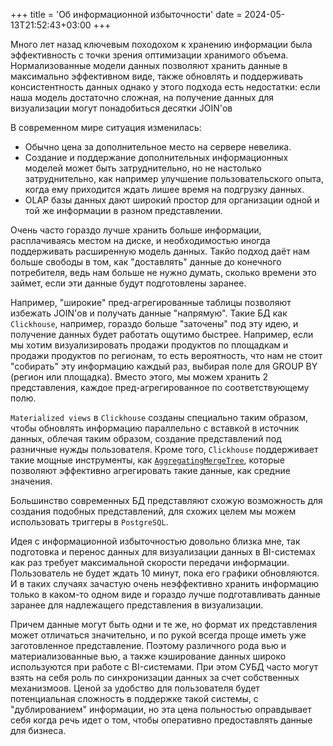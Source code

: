 +++
title = 'Об информационной избыточности'
date = 2024-05-13T21:52:43+03:00
+++

Много лет назад ключевым походохом к хранению информации была эффективность с точки зрения оптимизации хранимого объема. 
Нормализованные модели данных позволяют хранить данные в максимально эффективном виде,
также обновлять и поддерживать консистентность данных однако у этого подхода есть недостатки:
если наша модель достаточно сложная, на получение данных для визуализации могут понадобиться десятки JOIN'ов

В современном мире ситуация изменилась:

- Обычно цена за дополнительное место на сервере невелика.
- Создание и поддержание дополнительных информационных моделей может быть затруднительно, но не настолько затруднительно,
как например улучшение пользовательского опыта, когда ему приходится ждать лишее время на подгрузку данных.
- OLAP базы данных дают широкий простор для организации одной и той же информации в разном представлении.

Очень часто гораздо лучше хранить больше информации, расплачиваясь местом на диске, и необходимостью иногда поддерживать расширенную модель данных.
Такйо подход даёт нам больше свободы в том, как "доставлять" данные до конечного потребителя, ведь нам больше не нужно думать,
сколько времени это займет, если эти данные будут подготовлены заранее.

Например, "широкие" пред-агрегированные таблицы позволяют избежать JOIN'ов и получать данные "напрямую".
Такие БД как `Clickhouse`, например, гораздо больше "заточены" под эту идею, и получение данных будет работать ощутимо быстрее.
Например, если мы хотим визуализировать продажи продуктов по площадкам и продажи продуктов по регионам, то есть вероятность,
что нам не стоит "собирать" эту информацию каждый раз, выбирая поле для GROUP BY (регион или площадка).
Вместо этого, мы можем хранить 2 представления, каждое пред-агрегированное по соответствующему полю.

`Materialized views` в `Clickhouse` созданы специально таким образом, чтобы обновлять информацию параллельно с 
вставкой в источник данных, облечая таким образом, создание представлений под разничные нужды пользователя.
Кроме того, `Clickhouse` поддерживает такие мощные инструменты, 
как [`AggregatingMergeTree`](https://clickhouse.com/docs/en/engines/table-engines/mergetree-family/aggregatingmergetree),
которые позволяют эффективно агрегировать такие данные, как средние значения.

Большинство современных БД представляют схожую возможность для создания подобных представлений, для схожих целем мы можем использовать триггеры
в `PostgreSQL`.

Идея с информационной избыточностью довольно близка мне, так подготовка и перенос данных для визуализации данных в BI-системах
как раз требует максимальной скорости передачи информации. Пользователь не будет ждать 10 минут, пока его графики обновляются.
И в таких случаях зачастую очень неэффективно хранить информацию только в каком-то одном виде и гораздо лучше подготавливать данные заранее для 
надлежащего представления в визуализации. 

Причем данные могут быть одни и те же, но формат их представления может отличаться значительно, и по рукой всегда проще иметь уже заготовленное представление.
Поэтому различного рода вью и материализованные вью, а также кэширование данных широко используются при работе с BI-системами.
При этом СУБД часто могут взять на себя роль по синхронизации данных за счет собственных механизмоов.
Ценой за удобство для пользователя будет потенциальная сложность в поддержке такой системы, с "дублированием" информации, но эта цена польностью оправдывает себя
когда речь идет о том, чтобы оперативно предоставлять данные для бизнеса.

